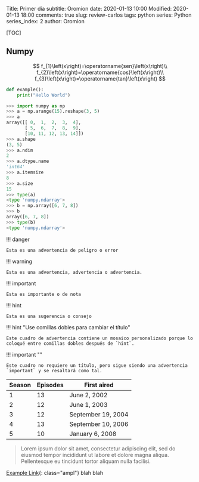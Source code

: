 Title: Primer día
subtitle: Oromion
date: 2020-01-13 10:00
Modified: 2020-01-13 18:00
comments: true
slug: review-carlos
tags: python
series: Python
series_index: 2
author: Oromion

<!-- PELICAN_BEGIN_SUMMARY -->
[TOC]

## Numpy

$$
f_{1}\left(x\right)=\operatorname{sen}\left(x\right)\\
f_{2}\left(x\right)=\operatorname{cos}\left(x\right)\\
f_{3}\left(x\right)=\operatorname{tan}\left(x\right)
$$

```python
def example():
    print("Hello World")
```

```python
>>> import numpy as np
>>> a = np.arange(15).reshape(3, 5)
>>> a
array([[ 0,  1,  2,  3,  4],
       [ 5,  6,  7,  8,  9],
       [10, 11, 12, 13, 14]])
>>> a.shape
(3, 5)
>>> a.ndim
2
>>> a.dtype.name
'int64'
>>> a.itemsize
8
>>> a.size
15
>>> type(a)
<type 'numpy.ndarray'>
>>> b = np.array([6, 7, 8])
>>> b
array([6, 7, 8])
>>> type(b)
<type 'numpy.ndarray'>
```
!!! danger

    Esta es una advertencia de peligro o error

!!! warning

    Esta es una advertencia, advertencia o advertencia.

!!! important

    Esta es importante o de nota

!!! hint

    Esta es una sugerencia o consejo

!!! hint "Use comillas dobles para cambiar el título"

    Este cuadro de advertencia contiene un mosaico personalizado porque lo coloqué entre comillas dobles después de `hint`.

!!! important ""

    Este cuadro no requiere un título, pero sigue siendo una advertencia `important` y se resaltará como tal.

| Season | Episodes | First aired        |
| ------ | -------- | ------------------ |
| 1      | 13       | June 2, 2002       |
| 2      | 12       | June 1, 2003       |
| 3      | 12       | September 19, 2004 |
| 4      | 13       | September 10, 2006 |
| 5      | 10       | January 6, 2008    |

> Lorem ipsum dolor sit amet, consectetur adipiscing elit, sed do eiusmod tempor incididunt ut labore et dolore magna aliqua. Pellentesque eu tincidunt tortor aliquam nulla facilisi.

[Example Link](https://www.mozilla.org/){: class="ampl"} blah blah

<!-- PELICAN_END_SUMMARY -->